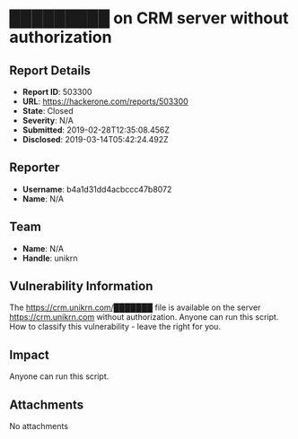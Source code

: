 # █████████ on CRM server without authorization

## Report Details
- **Report ID**: 503300
- **URL**: https://hackerone.com/reports/503300
- **State**: Closed
- **Severity**: N/A
- **Submitted**: 2019-02-28T12:35:08.456Z
- **Disclosed**: 2019-03-14T05:42:24.492Z

## Reporter
- **Username**: b4a1d31dd4acbccc47b8072
- **Name**: N/A

## Team
- **Name**: N/A
- **Handle**: unikrn

## Vulnerability Information
The https://crm.unikrn.com/███████ file is available on the server https://crm.unikrn.com without authorization. Anyone can run this script.
How to classify this vulnerability - leave the right for you.

## Impact

Anyone can run this script.

## Attachments
No attachments
